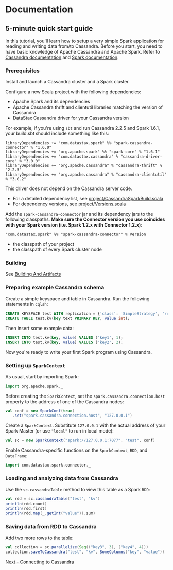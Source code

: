 # Documentation

## 5-minute quick start guide

In this tutorial, you'll learn how to setup a very simple Spark application for reading and writing data from/to Cassandra.
Before you start, you need to have basic knowledge of Apache Cassandra and Apache Spark.
Refer to [Cassandra documentation](http://www.datastax.com/documentation/cassandra/2.0/cassandra/gettingStartedCassandraIntro.html) 
and [Spark documentation](https://spark.apache.org/docs/0.9.1/). 

### Prerequisites

Install and launch a Cassandra cluster and a Spark cluster.   

Configure a new Scala project with the following dependencies:

 - Apache Spark and its dependencies
 - Apache Cassandra thrift and clientutil libraries matching the version of Cassandra  
 - DataStax Cassandra driver for your Cassandra version 
 
For example, if you're using `sbt` and run Cassandra 2.2.5 and Spark 1.6.1, your build.sbt should include something like this:

    libraryDependencies += "com.datastax.spark" %% "spark-cassandra-connector" % "1.6.0"
    libraryDependencies += "org.apache.spark" %% "spark-core" % "1.6.1"
    libraryDependencies += "com.datastax.cassandra" % "cassandra-driver-core" % "3.0.0"
    libraryDependencies += "org.apache.cassandra" % "cassandra-thrift" % "2.2.5"
    libraryDependencies += "org.apache.cassandra" % "cassandra-clientutil" % "3.0.2"
 
This driver does not depend on the Cassandra server code.

 - For a detailed dependency list, see [project/CassandraSparkBuild.scala](../project/CassandraSparkBuild.scala)
 - For dependency versions, see [project/Versions.scala](../project/Versions.scala)

Add the `spark-cassandra-connector` jar and its dependency jars to the following classpaths.
**Make sure the Connector version you use coincides with your Spark version (i.e. Spark 1.2.x with Connector 1.2.x)**:

    "com.datastax.spark" %% "spark-cassandra-connector" % Version

 - the classpath of your project
 - the classpath of every Spark cluster node

### Building
See [Building And Artifacts](12_building_and_artifacts.md)

### Preparing example Cassandra schema
Create a simple keyspace and table in Cassandra. Run the following statements in `cqlsh`:

```sql
CREATE KEYSPACE test WITH replication = {'class': 'SimpleStrategy', 'replication_factor': 1 };
CREATE TABLE test.kv(key text PRIMARY KEY, value int);
```
      
Then insert some example data:

```sql
INSERT INTO test.kv(key, value) VALUES ('key1', 1);
INSERT INTO test.kv(key, value) VALUES ('key2', 2);
```
 
Now you're ready to write your first Spark program using Cassandra.

### Setting up `SparkContext`   
As usual, start by importing Spark:

```scala
import org.apache.spark._
```

Before creating the `SparkContext`, set the `spark.cassandra.connection.host` property to the address of one 
of the Cassandra nodes:

```scala
val conf = new SparkConf(true)
   .set("spark.cassandra.connection.host", "127.0.0.1")
```
       
Create a `SparkContext`. Substitute `127.0.0.1` with the actual address of your Spark Master
(or use `"local"` to run in local mode): 

```scala
val sc = new SparkContext("spark://127.0.0.1:7077", "test", conf)
```

Enable Cassandra-specific functions on the `SparkContext`, `RDD`, and `DataFrame`:

```scala
import com.datastax.spark.connector._
```

### Loading and analyzing data from Cassandra
Use the `sc.cassandraTable` method to view this table as a Spark `RDD`:

```scala
val rdd = sc.cassandraTable("test", "kv")
println(rdd.count)
println(rdd.first)
println(rdd.map(_.getInt("value")).sum)        
```

### Saving data from RDD to Cassandra  
Add two more rows to the table:

```scala
val collection = sc.parallelize(Seq(("key3", 3), ("key4", 4)))
collection.saveToCassandra("test", "kv", SomeColumns("key", "value"))       
```

[Next - Connecting to Cassandra](1_connecting.md)
